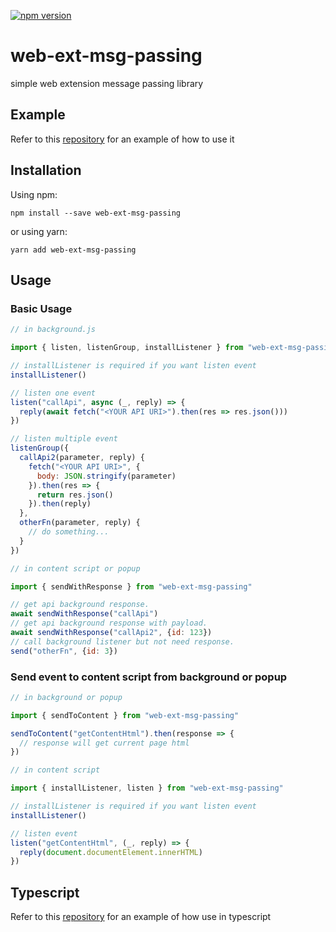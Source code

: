[![npm version](https://img.shields.io/npm/v/web-ext-msg-passing?color=g)](https://www.npmjs.com/package/web-ext-msg-passing)

# web-ext-msg-passing

simple web extension message passing library

## Example

Refer to this [repository](https://github.com/ckaznable/web-ext-msg-passing-example) for an example of how to use it

## Installation

Using npm:

```shell
npm install --save web-ext-msg-passing
```

or using yarn:

```shell
yarn add web-ext-msg-passing
```

## Usage

### Basic Usage

```javascript
// in background.js

import { listen, listenGroup, installListener } from "web-ext-msg-passing"

// installListener is required if you want listen event
installListener()

// listen one event
listen("callApi", async (_, reply) => {
  reply(await fetch("<YOUR API URI>").then(res => res.json()))
})

// listen multiple event
listenGroup({
  callApi2(parameter, reply) {
    fetch("<YOUR API URI>", {
      body: JSON.stringify(parameter)
    }).then(res => {
      return res.json()
    }).then(reply)
  },
  otherFn(parameter, reply) {
    // do something...
  }
})
```

```javascript
// in content script or popup

import { sendWithResponse } from "web-ext-msg-passing"

// get api background response.
await sendWithResponse("callApi")
// get api background response with payload.
await sendWithResponse("callApi2", {id: 123})
// call background listener but not need response.
send("otherFn", {id: 3})
```

### Send event to content script from background or popup

```javascript
// in background or popup

import { sendToContent } from "web-ext-msg-passing"

sendToContent("getContentHtml").then(response => {
  // response will get current page html
})
```

```javascript
// in content script

import { installListener, listen } from "web-ext-msg-passing"

// installListener is required if you want listen event
installListener()

// listen event
listen("getContentHtml", (_, reply) => {
  reply(document.documentElement.innerHTML)
})
```

## Typescript

Refer to this [repository](https://github.com/ckaznable/web-ext-msg-passing-example/tree/main/src/typescript) for an example of how use in typescript
